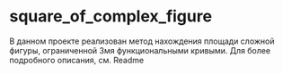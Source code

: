 # square_of_complex_figure
В данном проекте реализован метод нахождения площади сложной фигуры, ограниченной 3мя функциональными кривыми. Для более подробного описания, см. Readme
